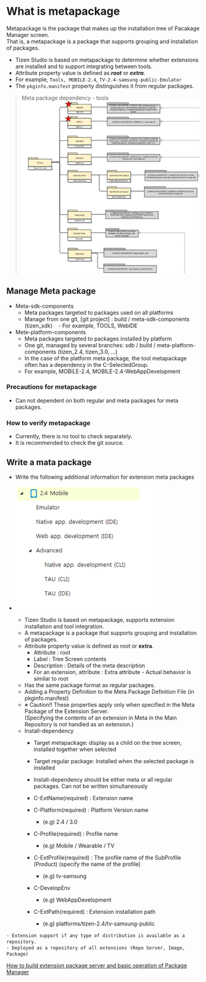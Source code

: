 # What is metapackage

Metapackage is the package that makes up the installation tree of Pacakage Manager screen. <br>
That is, a metapackage is a package that supports grouping and installation of packages.
- Tizen Studio is based on metapackage to determine whether extensions are installed and to support integrating between tools.
- Attribute property value is defined as ***root*** or ***extra***.
- For example, `Tools, MOBILE-2.4`, `TV-2.4-samsung-public-Emulator`
- The `pkginfo.manifest` property distinguishes it from regular packages.

> Meta package dependency - tools
![Meta package dependency - tools](../../media/tizen-studio/package%20dependencies.png)

## Manage Meta package
- Meta-sdk-components
    - Meta packages targeted to packages used on all platforms
    - Manage from one git, [git project] : build / meta-sdk-components (tizen_sdk)
    - For example, TOOLS, WebIDE
- Mete-platform-components
    - Meta packages targeted to packages installed by platform
    - One git, managed by several branches: sdb / build / meta-platform-components (tizen_2.4, tizen_3.0, ...)
    - In the case of the platform meta package, the tool metapackage often has a dependency in the C-SelectedGroup.
    - For example, MOBILE-2.4, MOBILE-2.4-WebAppDevelopment

### Precautions for metapackage
- Can not dependent on both regular and meta packages for meta packages.
### How to verify metapackage
- Currently, there is no tool to check separately.
- It is recommended to check the git source.

## Write a mata package

- Write the following additional information for extension meta packages
- ![](../../media/tizen-studio/meta-package.png )

    - Tizen Studio is based on metapackage, supports extension installation and tool integration.
    - A metapackage is a package that supports grouping and installation of packages.
    - Attribute property value is defined as root or **extra**.
        - Attribute : root 
        - Label : Tree Screen contents
        - Description : Details of the meta description
        - For an extension, attribute : Extra attribute - Actual behavior is similar to root
    - Has the same package format as regular packages.    
    - Adding a Property Definition to the Meta Package Definition File (in pkginfo.manifest)
    - ※ Caution!! These properties apply only when specified in the Meta Package of the Extension Server. <br>
      (Specifying the contents of an extension in Meta in the Main Repository is not handled as an extension.)
    - Install-dependency
        - Target metapackage: display as a child on the tree screen, installed together when selected
        - Target regular package: Installed when the selected package is installed
        - Install-dependency should be either meta or all regular packages. Can not be written simultaneously

        - C-ExtName(required) : Extension name
        - C-Platform(required) : Platform Version name
             - (e.g) 2.4 / 3.0
        - C-Profile(required) : Profile name 
             - (e.g) Mobile / Wearable / TV
        - C-ExtProfile(required) : The profile name of the SubProfile (Product) (specify the name of the profile)
             - (e.g) tv-samsung
        - C-DevelopEnv
             - (e.g) WebAppDevelopment 
        - C-ExtPath(required) : Extension installation path
             - (e.g) platforms/tizen-2.4/tv-samsung-public
```text
- Extension support if any type of distribution is available as a repository.
- Deployed as a repository of all extensions (Repo Server, Image, Package)
```


[How to build extension package server and basic operation of Package Manager](https://developer.tizen.org/development/tizen-studio/download/configuring-package-manager#extension)
